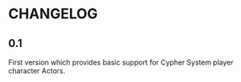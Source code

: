 # CHANGELOG

## 0.1

First version which provides basic support for Cypher System player character Actors.